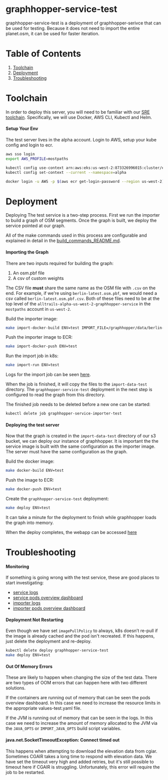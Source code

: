 # graphhopper-service-test

graphhopper-service-test is a deployment of graphhopper-serivce that can be used for testing. Because it does not need to import the entire planet.osm, it can be used for faster iteration.

# Table of Contents
1. [Toolchain](#toolchain)
2. [Deployment](#deployment)
3. [Troubleshooting](#troubleshooting)

# Toolchain

In order to deploy this server, you will need to be familiar with our [SRE toolchain](https://alltrails.atlassian.net/wiki/spaces/AE/pages/1647312980/Recommended+SRE+Toolchain). Specifically, we will use Docker, AWS CLI, Kubectl and Helm.

#### Setup Your Env

The test server lives in the alpha account. Login to AWS, setup your kube config and login to ecr.

```bash
aws sso login
export AWS_PROFILE=mostpaths

kubectl config use-context arn:aws:eks:us-west-2:873326996015:cluster/eks-alpha
kubectl config set-context --current --namespace=alpha

docker login -u AWS -p $(aws ecr get-login-password --region us-west-2) 873326996015.dkr.ecr.us-west-2.amazonaws.com
```

# Deployment

Deploying The test service is a two-step process. First we run the importer to build a graph of OSM segments. Once the graph is built, we deploy the service pointed at our graph.

All of the make commands used in this process are configurable and explained in detail in the [build_commands_README.md](build_commands_README.md).

#### Importing the Graph

There are two inputs required for building the graph:
1. An osm.pbf file
2. A csv of custom weights

The CSV file **must** share the same name as the OSM file with `.csv` on the end. For example, if we're using `berlin-latest.osm.pbf`, we would need a csv called `berlin-latest.osm.pbf.csv`. Both of these files need to be at the top level of the `alltrails-alpha-us-west-2-graphhopper-service` in the `mostpaths` account in `us-west-2`.

Build the importer image:
```bash
make import-docker-build ENV=test IMPORT_FILE=/graphhopper/data/berlin-latest.osm.pbf
```

Push the importer image to ECR:
```bash
make import-docker-push ENV=test
```

Run the import job in k8s:
```bash
make import-run ENV=test
```

Logs for the import job can be seen [here](https://app.datadoghq.com/logs?query=service%3Agraphhopper-service-importer%20image_tag%3Atest&agg_m=count&agg_m_source=base&agg_t=count&cols=host%2Cservice%2Cimage_tag&messageDisplay=inline&refresh_mode=sliding&storage=hot&stream_sort=time%2Cdesc&viz=stream&from_ts=1746644364946&to_ts=1746658764946&live=true).

When the job is finished, it will copy the files to the `import-data-test` directory. The `graphhopper-service-test` deployment in the next step is configured to read the graph from this directory.

The finished job needs to be deleted before a new one can be started:
```bash
kubectl delete job graphhopper-service-importer-test
```

#### Deploying the test server

Now that the graph is created in the `import-data-test` directory of our s3 bucket, we can deploy our instance of graphhopper. It is important the the service image is built with the same configuration as the importer image. The server must have the same configuration as the graph.

Build the docker image:
```bash
make docker-build ENV=test
```

Push the image to ECR:
```bash
make docker-push ENV=test
```

Create the `graphhopper-service-test` deployment:
```bash
make deploy ENV=test
```

It can take a minute for the deployment to finish while graphhopper loads the graph into memory.

When the deploy completes, the webapp can be accessed [here](https://alpha.mostpaths.com/api/alltrails/graphhopper-service-test/maps/?profile=hike&layer=OpenStreetMap)



# Troubleshooting

#### Monitoring

If something is going wrong with the test service, these are good places to start investigating:

* [service logs](https://app.datadoghq.com/logs?query=aws_account%3A873326996015%20service%3Agraphhopper%20image_tag%3Atest&agg_m=count&agg_m_source=base&agg_t=count&cols=host%2Cservice%2Cimage_tag&messageDisplay=inline&refresh_mode=sliding&storage=hot&stream_sort=time%2Cdesc&viz=stream&from_ts=1746671335742&to_ts=1746672235742&live=true)
* [service pods overview dashboard](https://app.datadoghq.com/dash/integration/Kubernetes%20-%20Pods?fromUser=true&refresh_mode=sliding&tpl_var_cluster%5B0%5D=eks-alpha&tpl_var_deployment%5B0%5D=graphhopper-service-test&from_ts=1746672780405&to_ts=1746673680405&live=true)
* [importer logs](https://app.datadoghq.com/logs?query=aws_account%3A873326996015%20service%3Agraphhopper-service-importer%20image_tag%3Atest&agg_m=count&agg_m_source=base&agg_t=count&cols=host%2Cservice%2Cimage_tag&messageDisplay=inline&refresh_mode=sliding&storage=hot&stream_sort=time%2Cdesc&viz=stream&from_ts=1746671335742&to_ts=1746672235742&live=true)
* [importer pods overview dashboard](https://app.datadoghq.com/dash/integration/Kubernetes%20-%20Pods?fromUser=true&refresh_mode=sliding&tpl_var_cluster%5B0%5D=eks-alpha&tpl_var_job%5B0%5D=graphhopper-service-importer-test&from_ts=1746587492655&to_ts=1746673892655&live=true)

#### Deployment Not Restarting

Even though we have set `imagePullPolicy` to always, k8s doesn’t re-pull if the image is already cached and the pod isn't recreated. If this happens, just delete the deployment and re-deploy.

```bash
kubectl delete deploy graphhopper-service-test
make deploy ENV=test
```

#### Out Of Memory Errors

These are likely to happen when changing the size of the test data. There are two types of OOM errors that can happen here with two different solutions.

If the containers are running out of memory that can be seen the pods overview dashboard. In this case we need to increase the resource limits in the appropriate values-test.yaml file.

If the JVM is running out of memory that can be seen in the logs. In this case we need to increase the amount of memory allocated to the JVM via the `JAVA_OPTS` or `IMPORT_JAVA_OPTS` build script variables.

#### java.net.SocketTimeoutException: Connect timed out

This happens when attempting to download the elevation data from cgiar. Sometimes CGAIR takes a long time to respond with elevation data.
We have set the timeout very high and added retries, but it's still possible to timeout here if CGAIR is struggling.
Unfortunately, this error will require the job to be restarted.